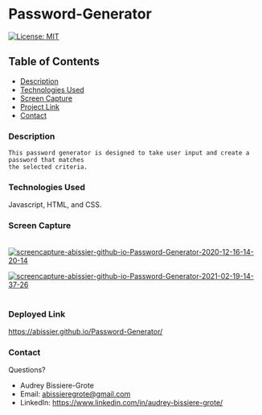 # Password-Generator
[![License: MIT](https://img.shields.io/badge/License-MIT-yellow.svg)](https://opensource.org/licenses/MIT)

## Table of Contents
* [Description](#description)
* [Technologies Used](#technologies-used)
* [Screen Capture](#Screen-Capture)
* [Project Link](#project-Link)
* [Contact](#contact)

### Description
```
This password generator is designed to take user input and create a password that matches 
the selected criteria. 
```

### Technologies Used
Javascript, HTML, and CSS. 

### Screen Capture
<br>
<a href="https://ibb.co/nL5PyM9"><img src="https://i.ibb.co/gRB48ZN/screencapture-abissier-github-io-Password-Generator-2020-12-16-14-20-14.png" alt="screencapture-abissier-github-io-Password-Generator-2020-12-16-14-20-14" border="0"></a>

<a href="https://ibb.co/MZGDxfB"><img src="https://i.ibb.co/TYbBx1W/screencapture-abissier-github-io-Password-Generator-2021-02-19-14-37-26.png" alt="screencapture-abissier-github-io-Password-Generator-2021-02-19-14-37-26" border="0"></a><br /><a target='_blank' href='https://dedupelist.com/'></a><br />

### Deployed Link
https://abissier.github.io/Password-Generator/

### Contact 
Questions? 

* Audrey Bissiere-Grote
* Email: abissieregrote@gmail.com
* LinkedIn: https://www.linkedin.com/in/audrey-bissiere-grote/
